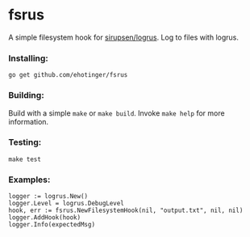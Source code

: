 # fsrus

A simple filesystem hook for [sirupsen/logrus](https://github.com/sirupsen/logrus).
Log to files with logrus.

### Installing:

```golang
go get github.com/ehotinger/fsrus
```

### Building:

Build with a simple `make` or `make build`. Invoke `make help` for more information.

### Testing:

`make test`

### Examples:


```golang
logger := logrus.New()
logger.Level = logrus.DebugLevel
hook, err := fsrus.NewFilesystemHook(nil, "output.txt", nil, nil)
logger.AddHook(hook)
logger.Info(expectedMsg)
```